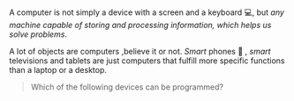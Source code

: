 A computer is not simply a device with a screen and a keyboard :computer:, but _any machine capable of storing and processing information, which helps us solve problems_.

A lot of objects are computers ,believe it or not. _Smart_ phones :iphone: , _smart_ televisions and tablets are just computers that fulfill more specific functions than a laptop or a desktop.

> Which of the following devices can be programmed?
